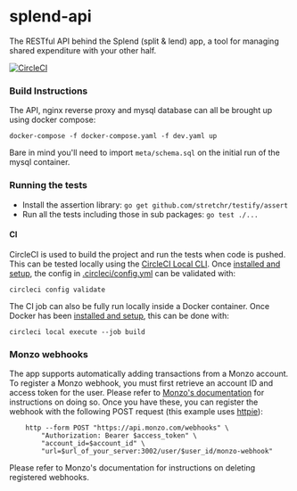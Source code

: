 # splend-api
The RESTful API behind the Splend (split & lend) app, a tool for managing
shared expenditure with your other half.

[![CircleCI](https://dl.circleci.com/status-badge/img/gh/gcjensen/splend-api/tree/master.svg?style=svg)](https://dl.circleci.com/status-badge/redirect/gh/gcjensen/splend-api/tree/master)

### Build Instructions

The API, nginx reverse proxy and mysql database can all be brought up using
docker compose:

```
docker-compose -f docker-compose.yaml -f dev.yaml up
```

Bare in mind you'll need to import `meta/schema.sql` on the initial run of the
mysql container.

### Running the tests

- Install the assertion library: `go get github.com/stretchr/testify/assert`
- Run all the tests including those in sub packages: `go test ./...`

#### CI

CircleCI is used to build the project and run the tests when code is pushed.
This can be tested locally using the
[CircleCI Local CLI](https://circleci.com/docs/2.0/local-cli/). Once
[installed and setup](https://circleci.com/docs/2.0/local-cli/#installation),
the config in
[.circleci/config.yml](https://github.com/gcjensen/splend-api/blob/master/.circleci/config.yml)
can be validated with:

```
circleci config validate
```

The CI job can also be fully run locally inside a Docker container. Once Docker
has been [installed and setup](https://docs.docker.com/install/), this can be
done with:

```
circleci local execute --job build
```

### Monzo webhooks

The app supports automatically adding transactions from a Monzo account.
To register a Monzo webhook, you must first retrieve an account ID and access
token for the user. Please refer to
[Monzo's documentation]([https://docs.monzo.com/#introduction](https://docs.monzo.com/#introduction))
for instructions on doing so. Once you have these, you can register the webhook
with the following POST request (this example uses
[httpie](https://httpie.org/)):

```
    http --form POST "https://api.monzo.com/webhooks" \
        "Authorization: Bearer $access_token" \
        "account_id=$account_id" \
        "url=$url_of_your_server:3002/user/$user_id/monzo-webhook"
```

Please refer to Monzo's documentation for instructions on deleting registered
webhooks.
